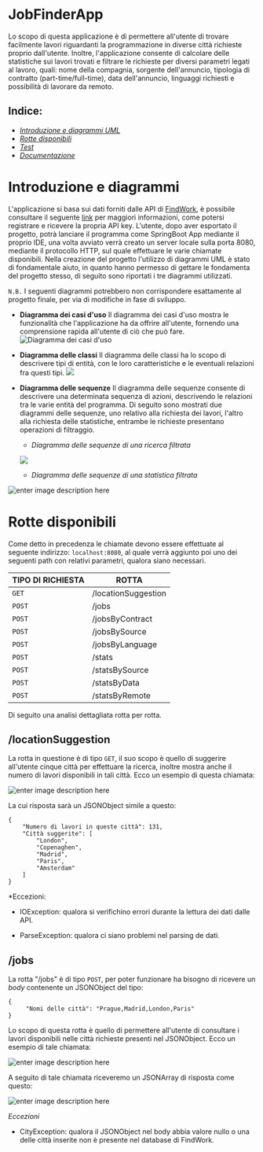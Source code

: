 # JobFinderApp
Lo scopo di questa applicazione è di permettere all'utente di trovare facilmente lavori riguardanti la programmazione in diverse città richieste proprio dall'utente. Inoltre, l'applicazione consente di calcolare delle statistiche sui lavori trovati e filtrare le richieste per diversi parametri legati al lavoro, quali: nome della compagnia, sorgente dell'annuncio, tipologia di contratto (part-time/full-time), data dell'annuncio, linguaggi richiesti e possibilità di lavorare da remoto.

## Indice:

 - [*Introduzione e diagrammi UML*](https://github.com/andreacaduceo/Progetto-OOP#introduzione-e-diagrammi)
 - [*Rotte disponibili*](https://github.com/andreacaduceo/Progetto-OOP#Rotte-Disponibili)
- [*Test*](https://github.com/andreacaduceo/Progetto-OOP#Test)
- [*Documentazione*](https://github.com/andreacaduceo/Progetto-OOP#Documentazione)


# Introduzione e diagrammi 
L'applicazione si basa sui dati forniti dalle API di [FindWork](https://findwork.dev/), è possibile consultare il seguente  [link](https://findwork.dev/developers/#api-key) per maggiori informazioni, come potersi registrare e ricevere la propria API key.
L'utente, dopo aver esportato il progetto, potrà lanciare il programma come SpringBoot App mediante il proprio IDE, una volta avviato verrà creato un server locale sulla porta 8080, mediante il protocollo HTTP, sul quale effettuare le varie chiamate disponibili.
Nella creazione del progetto l'utilizzo di diagrammi UML è stato di fondamentale aiuto, in quanto hanno permesso di gettare le fondamenta del progetto stesso, di seguito sono riportati i tre diagrammi utilizzati.

`N.B.` I seguenti diagrammi potrebbero non corrispondere esattamente al progetto finale, per via di modifiche in fase di sviluppo.

 - **Diagramma dei casi d'uso**
 Il diagramma dei casi d'uso mostra le funzionalità che l'applicazione ha da offrire all'utente, fornendo una comprensione rapida all'utente di ciò che può fare.
 ![Diagramma dei casi d'uso](https://i.imgur.com/5fOO3So.png)
 
 - **Diagramma delle classi**
 Il diagramma delle classi ha lo scopo di descrivere tipi di entità, con le loro caratteristiche e le eventuali relazioni fra questi tipi.
 ![](https://i.imgur.com/XF2PVZl.png)
 - **Diagramma delle sequenze**
Il diagramma delle sequenze consente di descrivere una determinata sequenza di azioni, descrivendo le relazioni tra le varie entità del programma. Di seguito sono mostrati due diagrammi delle sequenze, uno relativo alla richiesta dei lavori, l'altro alla richiesta delle statistiche, entrambe le richieste presentano operazioni di filtraggio.
	- *Diagramma delle sequenze di una ricerca filtrata*
	
	![](https://i.imgur.com/BIYOAlt.png)
	
	
	- *Diagramma delle sequenze di una statistica filtrata*


![enter image description here](https://i.imgur.com/JYZDYs6.png)
	
	
 # Rotte disponibili
 Come detto in precedenza le chiamate devono essere effettuate al seguente indirizzo: `localhost:8080`, al quale verrà aggiunto poi uno dei seguenti path con relativi parametri, qualora siano necessari.

    
|TIPO DI RICHIESTA| ROTTA  |
|--|--|
|`GET` | /locationSuggestion|
|`POST` | /jobs
|`POST`|/jobsByContract|
|`POST`|/jobsBySource|
|`POST`|/jobsByLanguage|
|`POST`|/stats|
|`POST`|/statsBySource|
|`POST`|/statsByData|
|`POST`|/statsByRemote|

Di seguito una analisi dettagliata rotta per rotta.

## /locationSuggestion
La rotta in questione è di tipo `GET`, il suo scopo è quello di suggerire all'utente cinque città per effettuare la ricerca, inoltre mostra anche il numero di lavori disponibili in tali città.
Ecco un esempio di questa chiamata:

![enter image description here](https://i.imgur.com/2TKoSRo.png)

La cui risposta sarà un JSONObject simile a questo:

    {
	    "Numero di lavori in queste città": 131,
	    "Città suggerite": [
	        "London",
	        "Copenaghen",
	        "Madrid",
	        "Paris",
	        "Amsterdam"
	    ]
	}

*Eccezioni:

 - IOException: qualora si verifichino errori durante la lettura dei dati dalle API.

* ParseException: qualora ci siano problemi nel parsing de dati.

## /jobs

La rotta "/jobs" è di tipo `POST`,  per poter funzionare ha bisogno di ricevere un *body* contenente un JSONObject del tipo: 

    {
	     "Nomi delle città": "Prague,Madrid,London,Paris"
	}
Lo scopo di questa rotta è quello di permettere  all'utente di consultare i lavori disponibili nelle città richieste presenti nel JSONObject. Ecco un esempio di tale chiamata: 

![enter image description here](https://i.imgur.com/NiX77cZ.png)

A seguito di tale chiamata riceveremo un JSONArray di risposta come questo: 

![enter image description here](https://i.imgur.com/SMM1buQ.png)

*Eccezioni*

 - CityException: qualora il JSONObject nel body abbia valore nullo o una delle città inserite non è presente nel database di FindWork.

